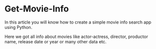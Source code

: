 # Get-Movie-Info

In this article you will know how to create a simple movie info search app using Python.

Here we got all info about movies like actor-actress, director, productor name, release date or year or many other data etc.
